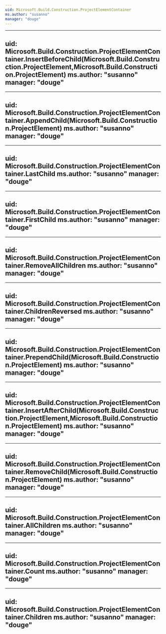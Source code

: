 ```yaml
---
uid: Microsoft.Build.Construction.ProjectElementContainer
ms.author: "susanno"
manager: "douge"
---
```


---
uid: Microsoft.Build.Construction.ProjectElementContainer.InsertBeforeChild(Microsoft.Build.Construction.ProjectElement,Microsoft.Build.Construction.ProjectElement)
ms.author: "susanno"
manager: "douge"
---

---
uid: Microsoft.Build.Construction.ProjectElementContainer.AppendChild(Microsoft.Build.Construction.ProjectElement)
ms.author: "susanno"
manager: "douge"
---

---
uid: Microsoft.Build.Construction.ProjectElementContainer.LastChild
ms.author: "susanno"
manager: "douge"
---

---
uid: Microsoft.Build.Construction.ProjectElementContainer.FirstChild
ms.author: "susanno"
manager: "douge"
---

---
uid: Microsoft.Build.Construction.ProjectElementContainer.RemoveAllChildren
ms.author: "susanno"
manager: "douge"
---

---
uid: Microsoft.Build.Construction.ProjectElementContainer.ChildrenReversed
ms.author: "susanno"
manager: "douge"
---

---
uid: Microsoft.Build.Construction.ProjectElementContainer.PrependChild(Microsoft.Build.Construction.ProjectElement)
ms.author: "susanno"
manager: "douge"
---

---
uid: Microsoft.Build.Construction.ProjectElementContainer.InsertAfterChild(Microsoft.Build.Construction.ProjectElement,Microsoft.Build.Construction.ProjectElement)
ms.author: "susanno"
manager: "douge"
---

---
uid: Microsoft.Build.Construction.ProjectElementContainer.RemoveChild(Microsoft.Build.Construction.ProjectElement)
ms.author: "susanno"
manager: "douge"
---

---
uid: Microsoft.Build.Construction.ProjectElementContainer.AllChildren
ms.author: "susanno"
manager: "douge"
---

---
uid: Microsoft.Build.Construction.ProjectElementContainer.Count
ms.author: "susanno"
manager: "douge"
---

---
uid: Microsoft.Build.Construction.ProjectElementContainer.Children
ms.author: "susanno"
manager: "douge"
---
